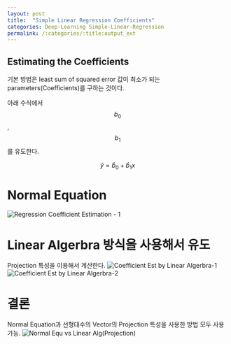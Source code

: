```yaml
---
layout: post
title:  "Simple Linear Regression Coefficients"
categories: Deep-Learning Simple-Linear-Regression
permalink: /:categories/:title:output_ext
---
```



## Estimating the Coefficients

<script
    src="https://cdnjs.cloudflare.com/ajax/libs/mathjax/2.7.0/MathJax.js?config=TeX-AMS-MML_HTMLorMML" type="text/javascript">
</script>

기본 방법은 least sum of squared error 값이 최소가 되는 parameters(Coefficients)를 구하는 것이다.

아래 수식에서 $$b_{0}$$, $$b_{1}$$를 유도한다.

$$\hat y=\hat b_{0}+\hat b_{1}x $$

# Normal Equation
![Regression Coefficient Estimation - 1]({{site.baseurl}}/assets/img/RegCoeffEst_1.JPG)

# Linear Algerbra 방식을 사용해서 유도
Projection 특성을 이용해서 계산한다.
![Coefficient Est by Linear Algerbra-1]({{site.baseurl}}/assets/img/RegCoeff_by_LinAlg.JPG)
![Coefficient Est by Linear Algerbra-2]({{site.baseurl}}/assets/img/RegCoeff_by_LinAlg_2.JPG)

# 결론
Normal Equation과 선형대수의 Vector의 Projection 특성을 사용한 방법 모두 사용 가능.
![Normal Equ vs Linear Alg(Projection)]({{site.baseurl}}/assets/img/IMG_8296.JPG)
